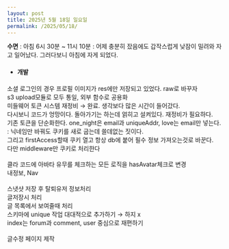 ```yaml
---
layout: post
title: 2025년 5월 18일 일요일
permalink: /2025/05/18/
---
```

**수면** : 아침 6시 30분 ~ 11시 10분 : 어제 충분히 잤음에도 갑작스럽게 낮잠이 밀려와 자고 일어났다. 그러다보니 아침에 자게 되었다.<br/>
* #### 개발<br/>
소셜 로그인의 경우 프로필 이미지가 res에만 저장되고 있었다. raw로 바꾸자<br/>
s3 upload모듈로 모두 통일, 외부 함수로 공용화<br/>
미들웨어 토큰 시스템 재정비 → 완료. 생각보다 많은 시간이 들어갔다.<br/>
다시보니 코드가 엉망이다. 돌아가기는 하는데 얽히고 설켜있다. 재정비가 필요하다.<br/>
기존 토큰을 단순화한다. one_night은 email과 uniqueAddr, love는 email만 넣는다. : 닉네임만 바꿔도 쿠키를 새로 굽는데 쓸데없는 짓이다.<br/>
그리고 firstAccess할때 쿠키 열고 항상 db에 붙어 필수 정보 가져오는것로 바꾼다.<br/>
다만 middleware만 쿠키로 처리한다<br/>
<br/>
클라 코드에 아바타 유무를 체크하는 모든 로직을 hasAvatar체크로 변경<br/>
내정보, Nav<br/>
<br/>
스냇샷 저장 후 탈퇴유저 정보처리<br/>
글저장시 처리<br/>
글 목록에서 보여줄때 처리<br/>
스키마에 unique 작업 대대적으로 추가하기 → 하지 x<br/>
index는 forum과 comment, user 중심으로 재편하기<br/>
<br/>
글수정 페이지 제작